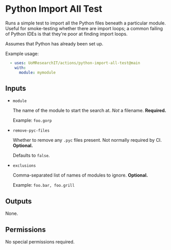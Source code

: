 # Python Import All Test

Runs a simple test to import all the Python files beneath a particular module.
Useful for smoke-testing whether there are import loops;
a common failing of Python IDEs is that they're poor at finding import loops.

Assumes that Python has already been set up.

Example usage:
```yml
  - uses: UoMResearchIT/actions/python-import-all-test@main
    with:
      module: mymodule
```

## Inputs

* `module`

  The name of the module to start the search at. _Not_ a filename.  **Required.**

  Example: `foo.gorp`

* `remove-pyc-files`

  Whether to remove any `.pyc` files present. Not normally required by CI. **Optional.**

  Defaults to `false`.

* `exclusions`

  Comma-separated list of names of modules to ignore. **Optional.**

  Example: `foo.bar, foo.grill`

## Outputs
None.

## Permissions
No special permissions required.
